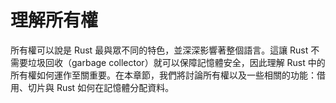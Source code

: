 # 理解所有權

所有權可以說是 Rust 最與眾不同的特色，並深深影響著整個語言。這讓 Rust 不需要垃圾回收（garbage collector）就可以保障記憶體安全，因此理解 Rust 中的所有權如何運作至關重要。在本章節，我們將討論所有權以及一些相關的功能：借用、切片與 Rust 如何在記憶體分配資料。
